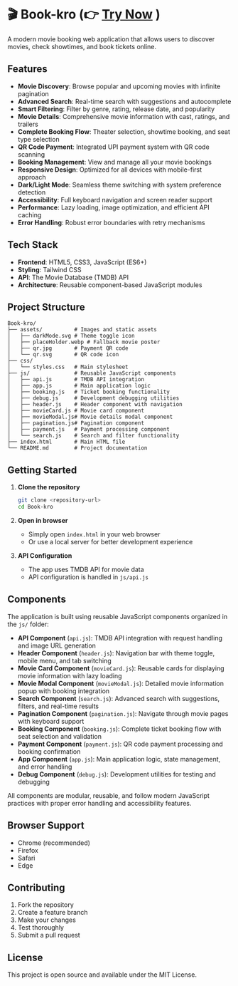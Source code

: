 # 🎬 Book-kro (👉 [Try Now](http://book-kro.pages.dev/) )

A modern movie booking web application that allows users to discover movies, check showtimes, and book tickets online.

## Features

- **Movie Discovery**: Browse popular and upcoming movies with infinite pagination
- **Advanced Search**: Real-time search with suggestions and autocomplete
- **Smart Filtering**: Filter by genre, rating, release date, and popularity
- **Movie Details**: Comprehensive movie information with cast, ratings, and trailers
- **Complete Booking Flow**: Theater selection, showtime booking, and seat type selection
- **QR Code Payment**: Integrated UPI payment system with QR code scanning
- **Booking Management**: View and manage all your movie bookings
- **Responsive Design**: Optimized for all devices with mobile-first approach
- **Dark/Light Mode**: Seamless theme switching with system preference detection
- **Accessibility**: Full keyboard navigation and screen reader support
- **Performance**: Lazy loading, image optimization, and efficient API caching
- **Error Handling**: Robust error boundaries with retry mechanisms

## Tech Stack

- **Frontend**: HTML5, CSS3, JavaScript (ES6+)
- **Styling**: Tailwind CSS
- **API**: The Movie Database (TMDB) API
- **Architecture**: Reusable component-based JavaScript modules

## Project Structure

```
Book-kro/
├── assets/          # Images and static assets
│   ├── darkMode.svg # Theme toggle icon
│   ├── placeHolder.webp # Fallback movie poster
│   ├── qr.jpg       # Payment QR code
│   └── qr.svg       # QR code icon
├── css/
│   └── styles.css   # Main stylesheet
├── js/              # Reusable JavaScript components
│   ├── api.js       # TMDB API integration
│   ├── app.js       # Main application logic
│   ├── booking.js   # Ticket booking functionality
│   ├── debug.js     # Development debugging utilities
│   ├── header.js    # Header component with navigation
│   ├── movieCard.js # Movie card component
│   ├── movieModal.js# Movie details modal component
│   ├── pagination.js# Pagination component
│   ├── payment.js   # Payment processing component
│   └── search.js    # Search and filter functionality
├── index.html       # Main HTML file
└── README.md        # Project documentation
```

## Getting Started

1. **Clone the repository**
   ```bash
   git clone <repository-url>
   cd Book-kro
   ```

2. **Open in browser**
   - Simply open `index.html` in your web browser
   - Or use a local server for better development experience

3. **API Configuration**
   - The app uses TMDB API for movie data
   - API configuration is handled in `js/api.js`

## Components

The application is built using reusable JavaScript components organized in the `js/` folder:

- **API Component** (`api.js`): TMDB API integration with request handling and image URL generation
- **Header Component** (`header.js`): Navigation bar with theme toggle, mobile menu, and tab switching
- **Movie Card Component** (`movieCard.js`): Reusable cards for displaying movie information with lazy loading
- **Movie Modal Component** (`movieModal.js`): Detailed movie information popup with booking integration
- **Search Component** (`search.js`): Advanced search with suggestions, filters, and real-time results
- **Pagination Component** (`pagination.js`): Navigate through movie pages with keyboard support
- **Booking Component** (`booking.js`): Complete ticket booking flow with seat selection and validation
- **Payment Component** (`payment.js`): QR code payment processing and booking confirmation
- **App Component** (`app.js`): Main application logic, state management, and error handling
- **Debug Component** (`debug.js`): Development utilities for testing and debugging

All components are modular, reusable, and follow modern JavaScript practices with proper error handling and accessibility features.

## Browser Support

- Chrome (recommended)
- Firefox
- Safari
- Edge

## Contributing

1. Fork the repository
2. Create a feature branch
3. Make your changes
4. Test thoroughly
5. Submit a pull request

## License

This project is open source and available under the MIT License.